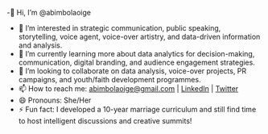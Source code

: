 -👋 Hi, I’m @abimbolaoige  
- 👀 I’m interested in strategic communication, public speaking, storytelling, voice agent, voice-over artistry, and data-driven information and analysis.  
- 🌱 I’m currently learning more about data analytics for decision-making, communication, digital branding, and audience engagement strategies.  
- 💞️ I’m looking to collaborate on data analysis, voice-over projects, PR campaigns, and youth/faith development programmes.  
- 📫 How to reach me: abimbolaoige@gmail.com | [LinkedIn](https://www.linkedin.com/in/abimbolaoige) | [Twitter](https://x.com/familyprincesss?t=Ky8zg5OqmOTY3DDoyKptIg&s=09)  
- 😄 Pronouns: She/Her  
- ⚡ Fun fact: I developed a 10-year marriage curriculum and still find time to host intelligent discussions and creative summits!


<!---
abimbolaoige/abimbolaoige is a ✨ special ✨ repository because its `README.md` (this file) appears on your GitHub profile.
You can click the Preview link to take a look at your changes.
--->
